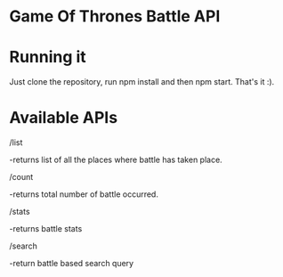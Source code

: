 # Game Of Thrones Battle API

# Running it

Just clone the repository, run npm install and then npm start. That's it :).

# Available APIs
/list

  -returns list of all the places where battle has taken place.

/count

  -returns total number of battle occurred.

/stats

  -returns battle stats
  
/search

  -return battle based search query
